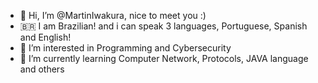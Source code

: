 - 👋 Hi, I’m @MartinIwakura, nice to meet you :)
- 🇧🇷 I am Brazilian! and i can speak 3 languages, Portuguese, Spanish and English! 
- 👀 I’m interested in Programming and Cybersecurity
- 🌱 I’m currently learning Computer Network, Protocols, JAVA language and others 
  

<!---
MartinIwakura/MartinIwakura is a ✨ special ✨ repository because its `README.md` (this file) appears on your GitHub profile.
You can click the Preview link to take a look at your changes.
--->
